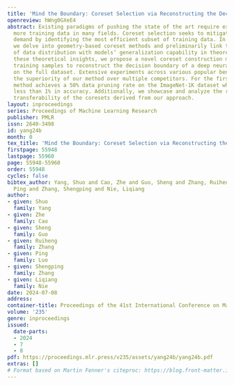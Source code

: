 ```yaml
---
title: 'Mind the Boundary: Coreset Selection via Reconstructing the Decision Boundary'
openreview: hWng0GXeE4
abstract: Existing paradigms of pushing the state of the art require exponentially
  more training data in many fields. Coreset selection seeks to mitigate this growing
  demand by identifying the most efficient subset of training data. In this paper,
  we delve into geometry-based coreset methods and preliminarily link the geometry
  of data distribution with models’ generalization capability in theoretics. Leveraging
  these theoretical insights, we propose a novel coreset construction method by selecting
  training samples to reconstruct the decision boundary of a deep neural network learned
  on the full dataset. Extensive experiments across various popular benchmarks demonstrate
  the superiority of our method over multiple competitors. For the first time, our
  method achieves a 50% data pruning rate on the ImageNet-1K dataset while sacrificing
  less than 1% in accuracy. Additionally, we showcase and analyze the remarkable cross-architecture
  transferability of the coresets derived from our approach.
layout: inproceedings
series: Proceedings of Machine Learning Research
publisher: PMLR
issn: 2640-3498
id: yang24b
month: 0
tex_title: 'Mind the Boundary: Coreset Selection via Reconstructing the Decision Boundary'
firstpage: 55948
lastpage: 55960
page: 55948-55960
order: 55948
cycles: false
bibtex_author: Yang, Shuo and Cao, Zhe and Guo, Sheng and Zhang, Ruiheng and Luo,
  Ping and Zhang, Shengping and Nie, Liqiang
author:
- given: Shuo
  family: Yang
- given: Zhe
  family: Cao
- given: Sheng
  family: Guo
- given: Ruiheng
  family: Zhang
- given: Ping
  family: Luo
- given: Shengping
  family: Zhang
- given: Liqiang
  family: Nie
date: 2024-07-08
address:
container-title: Proceedings of the 41st International Conference on Machine Learning
volume: '235'
genre: inproceedings
issued:
  date-parts:
  - 2024
  - 7
  - 8
pdf: https://proceedings.mlr.press/v235/assets/yang24b/yang24b.pdf
extras: []
# Format based on Martin Fenner's citeproc: https://blog.front-matter.io/posts/citeproc-yaml-for-bibliographies/
---
```

